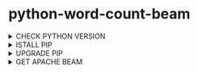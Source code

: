 # python-word-count-beam

<details><summary>CHECK PYTHON VERSION</summary>
  <p>
    
  *Checked the pyhton version `python --veresion` to check the python version installed in my local machine and I have **`Python 3.9.5`** installed.*
 > The Python SDK supports Python 3.6, 3.7, and 3.8. Beam 2.24.0 was the last release with support for Python 2.7 and 3.5.<br>
    
  </p>
  </details>
 
 <details><summary>ISTALL PIP</summary>
  <p>
    
 
  *We need to [install pip](https://pip.pypa.io/en/stable/installation/), and check it's version using `pip --version`. I have **`pip 21.1.3`** in my local system.*
  > Check that you have version 7.0.0 or newer by running. <br>
    
  </p>
  </details>

<details><summary>UPGRADE PIP</summary>
  <p>
    
*If you do not have pip version 7.0.0 or newer run the command ` python -m pip install --upgrade pip` to install it*.
   > This command might require administrative privileges. <br> 
 
  </p>
  </details>
  
  <details><summary> GET APACHE BEAM </summary>
 
  <p>
    
  *Created and activated my virtual environment by runing  `python -m venv C:\path\to\directory` command*.
    
   >A virtual environment is a directory tree containing its own python distributions.
    
  </p>
  </details>
  
  
    
    
